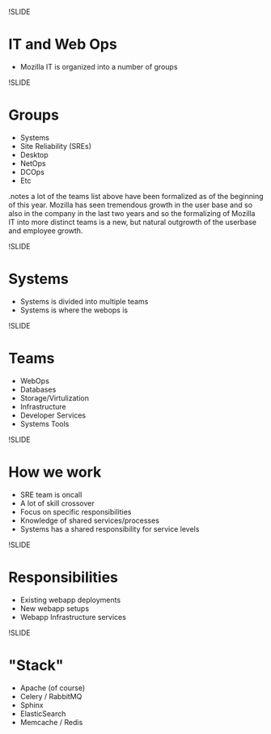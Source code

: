 !SLIDE

# IT and Web Ops

* Mozilla IT is organized into a number of groups

!SLIDE

# Groups

 * Systems
 * Site Reliability (SREs)
 * Desktop
 * NetOps
 * DCOps
 * Etc

.notes a lot of the teams list above have been formalized as of the beginning of this year. Mozilla has seen tremendous growth in the user base and so also in the company in the last two years and so the formalizing of Mozilla IT into more distinct teams is a new, but natural outgrowth of the userbase and employee growth.

!SLIDE

# Systems

* Systems is divided into multiple teams
* Systems is where the webops is

!SLIDE

# Teams

 * WebOps
 * Databases
 * Storage/Virtulization
 * Infrastructure
 * Developer Services
 * Systems Tools
 
!SLIDE

# How we work

* SRE team is oncall
* A lot of skill crossover 
* Focus on specific responsibilities
* Knowledge of shared services/processes
* Systems has a shared responsibility for service levels

!SLIDE

# Responsibilities

* Existing webapp deployments
* New webapp setups
* Webapp Infrastructure services

!SLIDE

# "Stack"

 * Apache (of course)
 * Celery / RabbitMQ
 * Sphinx
 * ElasticSearch
 * Memcache / Redis
 
